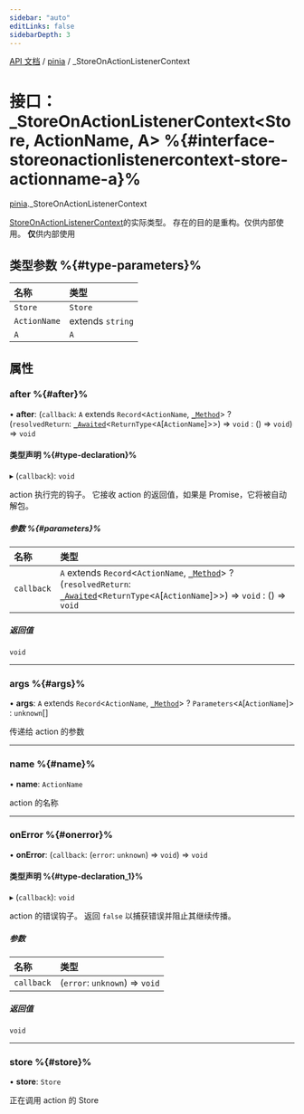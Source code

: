 ```yaml
---
sidebar: "auto"
editLinks: false
sidebarDepth: 3
---
```


[API 文档](../index.md) / [pinia](../modules/pinia.md) / \_StoreOnActionListenerContext

# 接口：\_StoreOnActionListenerContext<Store, ActionName, A\> %{#interface-storeonactionlistenercontext-store-actionname-a}%

[pinia](../modules/pinia.md)._StoreOnActionListenerContext

[StoreOnActionListenerContext](../modules/pinia.md#storeonactionlistenercontext)的实际类型。
存在的目的是重构。仅供内部使用。
**仅**供内部使用

## 类型参数 %{#type-parameters}%

| 名称 | 类型 |
| :------ | :------ |
| `Store` | `Store` |
| `ActionName` | extends `string` |
| `A` | `A` |

## 属性

### after %{#after}%

• **after**: (`callback`: `A` extends `Record`<`ActionName`, [`_Method`](../modules/pinia.md#_method)\> ? (`resolvedReturn`: [`_Awaited`](../modules/pinia.md#_awaited)<`ReturnType`<`A`[`ActionName`]\>\>) => `void` : () => `void`) => `void`

#### 类型声明 %{#type-declaration}%

▸ (`callback`): `void`

action 执行完的钩子。
它接收 action 的返回值，如果是 Promise，它将被自动解包。

##### 参数 %{#parameters}%

| 名称 | 类型 |
| :------ | :------ |
| `callback` | `A` extends `Record`<`ActionName`, [`_Method`](../modules/pinia.md#_method)\> ? (`resolvedReturn`: [`_Awaited`](../modules/pinia.md#_awaited)<`ReturnType`<`A`[`ActionName`]\>\>) => `void` : () => `void` |

##### 返回值

`void`

___

### args %{#args}%

• **args**: `A` extends `Record`<`ActionName`, [`_Method`](../modules/pinia.md#_method)\> ? `Parameters`<`A`[`ActionName`]\> : `unknown`[]

传递给 action 的参数

___

### name %{#name}%

• **name**: `ActionName`

action 的名称

___

### onError %{#onerror}%

• **onError**: (`callback`: (`error`: `unknown`) => `void`) => `void`

#### 类型声明 %{#type-declaration_1}%

▸ (`callback`): `void`

action 的错误钩子。
返回 `false` 以捕获错误并阻止其继续传播。

##### 参数

| 名称 | 类型 |
| :------ | :------ |
| `callback` | (`error`: `unknown`) => `void` |

##### 返回值

`void`

___

### store %{#store}%

• **store**: `Store`

正在调用 action 的 Store
